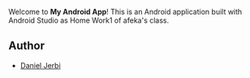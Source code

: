 Welcome to **My Android App**! This is an Android application built with Android Studio as Home Work1 of afeka's class.

## Author
- [Daniel Jerbi](https://github.com/danielgerbi7)

